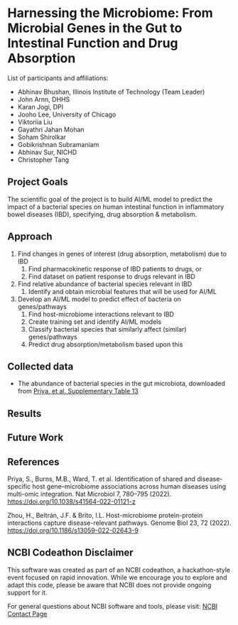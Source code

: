 # Harnessing the Microbiome: From Microbial Genes in the Gut to Intestinal Function and Drug Absorption

List of participants and affiliations:

- Abhinav Bhushan, Illinois Institute of Technology (Team Leader)
- John Arnn, DHHS
- Karan Jogi, DPI
- Jooho Lee, University of Chicago
- Viktoriia Liu
- Gayathri Jahan Mohan
- Soham Shirolkar
- Gobikrishnan Subramaniam
- Abhinav Sur, NICHD
- Christopher Tang

## Project Goals

The scientific goal of the project is to build AI/ML model to predict the impact of a bacterial species on human intestinal function in inflammatory bowel diseases (IBD), specifying, drug absorption & metabolism.

## Approach

1. Find changes in genes of interest (drug absorption, metabolism) due to IBD
    1. Find pharmacokinetic response of IBD patients to drugs, or
    2. Find dataset on patient response to drugs relevant in IBD
2. Find relative abundance of bacterial species relevant in IBD
    1. Identify and obtain microbial features that will be used for AI/ML
3. Develop an AI/ML model to predict effect of bacteria on genes/pathways
    1. Find host-microbiome interactions relevant to IBD
    2. Create training set and identify AI/ML models
    3. Classify bacterial species that similarly affect (similar) genes/pathways
    4. Predict drug absorption/metabolism based upon this

## Collected data

- The abundance of bacterial species in the gut microbiota, downloaded from [Priya. et al. Supplementary Table 13](https://static-content.springer.com/esm/art%3A10.1038%2Fs41564-022-01121-z/MediaObjects/41564_2022_1121_MOESM2_ESM.zip)

## Results

## Future Work

## References

Priya, S., Burns, M.B., Ward, T. et al. Identification of shared and disease-specific host gene–microbiome associations across human diseases using multi-omic integration. Nat Microbiol 7, 780–795 (2022). https://doi.org/10.1038/s41564-022-01121-z

Zhou, H., Beltrán, J.F. & Brito, I.L. Host-microbiome protein-protein interactions capture disease-relevant pathways. Genome Biol 23, 72 (2022). https://doi.org/10.1186/s13059-022-02643-9

## NCBI Codeathon Disclaimer
This software was created as part of an NCBI codeathon, a hackathon-style event focused on rapid innovation. While we encourage you to explore and adapt this code, please be aware that NCBI does not provide ongoing support for it.

For general questions about NCBI software and tools, please visit: [NCBI Contact Page](https://www.ncbi.nlm.nih.gov/home/about/contact/)


